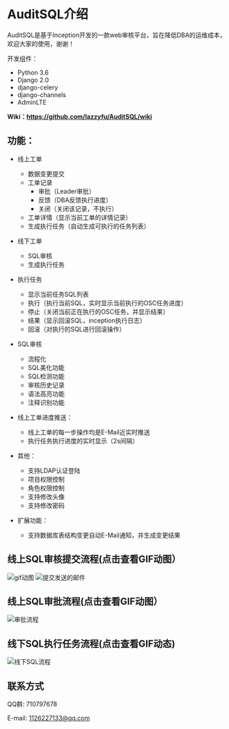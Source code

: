 AuditSQL介绍
===============

AuditSQL是基于Inception开发的一款web审核平台，旨在降低DBA的运维成本，欢迎大家的使用，谢谢！

开发组件：
- Python 3.6
- Django 2.0 
- django-celery
- django-channels
- AdminLTE

**Wiki：https://github.com/lazzyfu/AuditSQL/wiki**

## 功能：
- 线上工单
    - 数据变更提交
    - 工单记录
       - 审批（Leader审批）
       - 反馈（DBA反馈执行进度）
       - 关闭（关闭该记录，不执行） 
    - 工单详情（显示当前工单的详情记录）
    - 生成执行任务（自动生成可执行的任务列表）

- 线下工单
    - SQL审核
    - 生成执行任务

- 执行任务
   - 显示当前任务SQL列表
   - 执行（执行当前SQL，实时显示当前执行的OSC任务进度）
   - 停止（关闭当前正在执行的OSC任务，并显示结果）
   - 结果（显示回滚SQL，inception执行日志）
   - 回滚（对执行的SQL进行回滚操作）

- SQL审核
   - 流程化
   - SQL美化功能
   - SQL检测功能
   - 审核历史记录
   - 语法高亮功能
   - 注释识别功能

- 线上工单进度推送：
   - 线上工单的每一步操作均是E-Mail近实时推送
   - 执行任务执行进度的实时显示（2s间隔）
  
- 其他：
   - 支持LDAP认证登陆
   - 项目权限控制
   - 角色权限控制
   - 支持修改头像
   - 支持修改密码
  
- 扩展功能：
   - 支持数据库表结构变更自动E-Mail通知，并生成变更结果


## 线上SQL审核提交流程(点击查看GIF动图）

![gif动图](https://github.com/lazzyfu/AuditSQL/blob/master/media/gif/2018-03-15%2009_31_03.gif)
![提交发送的邮件](https://github.com/lazzyfu/AuditSQL/blob/master/media/gif/mail-1.png)

## 线上SQL审批流程(点击查看GIF动图）

![审批流程](https://github.com/lazzyfu/AuditSQL/blob/master/media/gif/2.gif)

## 线下SQL执行任务流程(点击查看GIF动态)

![线下SQL流程](https://github.com/lazzyfu/AuditSQL/blob/master/media/gif/2018-03-20_17_26_56.gif)

## 联系方式
   
   QQ群: 710797678
   
   E-mail: 1126227133@qq.com